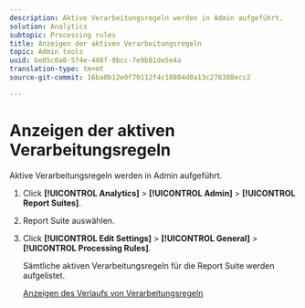 ```yaml
---
description: Aktive Verarbeitungsregeln werden in Admin aufgeführt.
solution: Analytics
subtopic: Processing rules
title: Anzeigen der aktiven Verarbeitungsregeln
topic: Admin tools
uuid: be85c0a8-574e-448f-9bcc-7e9b81de5e4a
translation-type: tm+mt
source-git-commit: 16ba0b12e0f70112f4c10804d0a13c278388ecc2

---
```



# Anzeigen der aktiven Verarbeitungsregeln

Aktive Verarbeitungsregeln werden in Admin aufgeführt.

1. Click **[!UICONTROL Analytics]** &gt; **[!UICONTROL Admin]** &gt; **[!UICONTROL Report Suites]**.
1. Report Suite auswählen.
1. Click **[!UICONTROL Edit Settings]** &gt; **[!UICONTROL General]** &gt; **[!UICONTROL Processing Rules]**.

    Sämtliche aktiven Verarbeitungsregeln für die Report Suite werden aufgelistet.

   [Anzeigen des Verlaufs von Verarbeitungsregeln](/help/admin/admin/c-processing-rules/c-processing-rules-configuration/t-processing-rule-view-history.md)
